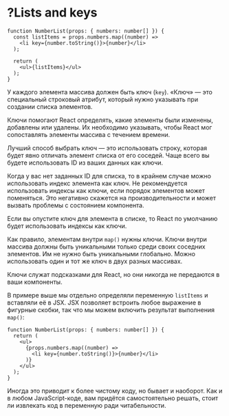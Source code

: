 # ?Lists and keys

~~~
function NumberList(props: { numbers: number[] }) {
  const listItems = props.numbers.map((number) =>
    <li key={number.toString()}>{number}</li>
  );

  return (
    <ul>{listItems}</ul>
  );
}
~~~

У каждого элемента массива должен быть ключ (`key`). «Ключ» — это специальный строковый атрибут, который нужно указывать при создании списка элементов.

Ключи помогают React определять, какие элементы были изменены, добавлены или удалены. Их необходимо указывать, чтобы React мог сопоставлять элементы массива с течением времени.

Лучший способ выбрать ключ — это использовать строку, которая будет явно отличать элемент списка от его соседей. Чаще всего вы будете использовать ID из ваших данных как ключи.

Когда у вас нет заданных ID для списка, то в крайнем случае можно использовать индекс элемента как ключ. Не рекомендуется использовать индексы как ключи, если порядок элементов может поменяться. Это негативно скажется на производительности и может вызвать проблемы с состоянием компонента.

Если вы опустите ключ для элемента в списке, то React по умолчанию будет использовать индексы как ключи.

Как правило, элементам внутри `map()` нужны ключи. Ключи внутри массива должны быть уникальными только среди своих соседних элементов. Им не нужно быть уникальными глобально. Можно использовать один и тот же ключ в двух разных массивах.

Ключи служат подсказками для React, но они никогда не передаются в ваши компоненты.

В примере выше мы отдельно определяли переменную `listItems` и вставляли её в JSX. JSX позволяет встроить любое выражение в фигурные скобки, так что мы можем включить результат выполнения `map()`:

~~~
function NumberList(props: { numbers: number[] }) {
  return (
    <ul>
      {props.numbers.map((number) =>
        <li key={number.toString()}>{number}</li>
      )}
    </ul>
  );
}
~~~

Иногда это приводит к более чистому коду, но бывает и наоборот. Как и в любом JavaScript-коде, вам придётся самостоятельно решать, стоит ли извлекать код в переменную ради читабельности.
